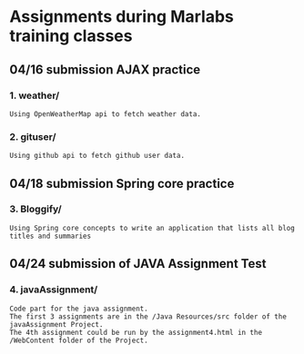 # Assignments during Marlabs training classes

## 04/16 submission AJAX practice

### 1. weather/
	Using OpenWeatherMap api to fetch weather data.

### 2. gituser/
	Using github api to fetch github user data.

## 04/18 submission Spring core practice

### 3. Bloggify/
	Using Spring core concepts to write an application that lists all blog titles and summaries

## 04/24 submission of JAVA Assignment Test
	
### 4. javaAssignment/
	Code part for the java assignment.
	The first 3 assignments are in the /Java Resources/src folder of the javaAssignment Project.
	The 4th assignment could be run by the assignment4.html in the /WebContent folder of the Project.